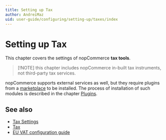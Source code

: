 ```yaml
---
title: Setting up Tax
author: AndreiMaz
uid: user-guide/configuring/setting-up/taxes/index
---
```


# Setting up Tax

This chapter covers the settings of nopCommerce **tax tools**.

> [!NOTE] this chapter includes nopCommerce in-built tax instruments, not third-party tax services.

nopCommerce supports external services as well, but they require plugins from a [marketplace](http://www.nopcommerce.com/marketplace.aspx) to be installed. The process of installation of such modules is described in the chapter [Plugins](xref:developer/plugins/index.md).

## See also

* [Tax Settings](xref:user-guide/configuring/setting-up/taxes/tax-settings.md)
* [Tax](xref:user-guide/configuring/settingup/taxes/tax/index.md)
* [EU VAT configuration guide](xref:user-guide/configuring/settingup/taxes/eu-vat.md)
